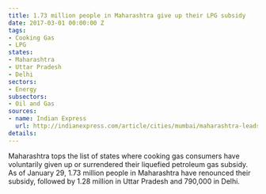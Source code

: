 ```yaml
---
title: 1.73 million people in Maharashtra give up their LPG subsidy
date: 2017-03-01 00:00:00 Z
tags:
- Cooking Gas
- LPG
states:
- Maharashtra
- Uttar Pradesh
- Delhi
sectors:
- Energy
subsectors:
- Oil and Gas
sources:
- name: Indian Express
  url: http://indianexpress.com/article/cities/mumbai/maharashtra-leads-other-states-in-giving-up-lpg-subsidy/
details: 
---
```


Maharashtra tops the list of states where cooking gas consumers have voluntarily given up or surrendered their liquefied petroleum gas subsidy. As of January 29, 1.73 million people in Maharashtra have renounced their subsidy, followed by 1.28 million in Uttar Pradesh and 790,000 in Delhi.
